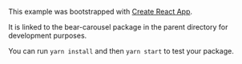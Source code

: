 This example was bootstrapped with [Create React App](https://github.com/facebook/create-react-app).

It is linked to the bear-carousel package in the parent directory for development purposes.

You can run `yarn install` and then `yarn start` to test your package.
